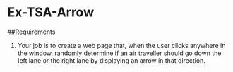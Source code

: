 # Ex-TSA-Arrow

##Requirements

1. Your job is to create a web page that, when the user clicks anywhere in the window, randomly determine if an air traveller should go down the left lane or the right lane by displaying an arrow in that direction.